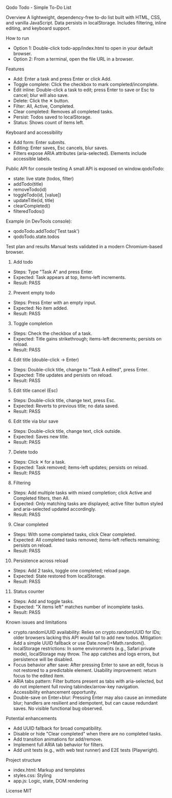 Qodo Todo - Simple To-Do List

Overview
A lightweight, dependency-free to-do list built with HTML, CSS, and vanilla JavaScript. Data persists in localStorage. Includes filtering, inline editing, and keyboard support.

How to run
- Option 1: Double-click todo-app/index.html to open in your default browser.
- Option 2: From a terminal, open the file URL in a browser.

Features
- Add: Enter a task and press Enter or click Add.
- Toggle complete: Click the checkbox to mark completed/incomplete.
- Edit inline: Double-click a task to edit; press Enter to save or Esc to cancel; blur will also save.
- Delete: Click the ✕ button.
- Filter: All, Active, Completed.
- Clear completed: Removes all completed tasks.
- Persist: Todos saved to localStorage.
- Status: Shows count of items left.

Keyboard and accessibility
- Add form: Enter submits.
- Editing: Enter saves, Esc cancels, blur saves.
- Filters expose ARIA attributes (aria-selected). Elements include accessible labels.

Public API for console testing
A small API is exposed on window.qodoTodo:
- state: live state (todos, filter)
- addTodo(title)
- removeTodo(id)
- toggleTodo(id, [value])
- updateTitle(id, title)
- clearCompleted()
- filteredTodos()

Example (in DevTools console):
- qodoTodo.addTodo('Test task')
- qodoTodo.state.todos

Test plan and results
Manual tests validated in a modern Chromium-based browser.

1) Add todo
- Steps: Type "Task A" and press Enter.
- Expected: Task appears at top, items-left increments.
- Result: PASS

2) Prevent empty todo
- Steps: Press Enter with an empty input.
- Expected: No item added.
- Result: PASS

3) Toggle completion
- Steps: Check the checkbox of a task.
- Expected: Title gains strikethrough; items-left decrements; persists on reload.
- Result: PASS

4) Edit title (double-click -> Enter)
- Steps: Double-click title, change to "Task A edited", press Enter.
- Expected: Title updates and persists on reload.
- Result: PASS

5) Edit title cancel (Esc)
- Steps: Double-click title, change text, press Esc.
- Expected: Reverts to previous title; no data saved.
- Result: PASS

6) Edit title via blur save
- Steps: Double-click title, change text, click outside.
- Expected: Saves new title.
- Result: PASS

7) Delete todo
- Steps: Click ✕ for a task.
- Expected: Task removed; items-left updates; persists on reload.
- Result: PASS

8) Filtering
- Steps: Add multiple tasks with mixed completion; click Active and Completed filters, then All.
- Expected: Only matching tasks are displayed; active filter button styled and aria-selected updated accordingly.
- Result: PASS

9) Clear completed
- Steps: With some completed tasks, click Clear completed.
- Expected: All completed tasks removed; items-left reflects remaining; persists on reload.
- Result: PASS

10) Persistence across reload
- Steps: Add 2 tasks, toggle one completed; reload page.
- Expected: State restored from localStorage.
- Result: PASS

11) Status counter
- Steps: Add and toggle tasks.
- Expected: "X items left" matches number of incomplete tasks.
- Result: PASS

Known issues and limitations
- crypto.randomUUID availability: Relies on crypto.randomUUID for IDs; older browsers lacking this API would fail to add new todos. Mitigation: Add a simple UUID fallback or use Date.now()+Math.random().
- localStorage restrictions: In some environments (e.g., Safari private mode), localStorage may throw. The app catches and logs errors, but persistence will be disabled.
- Focus behavior after save: After pressing Enter to save an edit, focus is not restored to a predictable element. Usability improvement: return focus to the edited item.
- ARIA tabs pattern: Filter buttons present as tabs with aria-selected, but do not implement full roving tabindex/arrow-key navigation. Accessibility enhancement opportunity.
- Double-save on Enter+blur: Pressing Enter may also cause an immediate blur; handlers are resilient and idempotent, but can cause redundant saves. No visible functional bug observed.

Potential enhancements
- Add UUID fallback for broad compatibility.
- Disable or hide "Clear completed" when there are no completed tasks.
- Add transition animations for add/remove.
- Implement full ARIA tab behavior for filters.
- Add unit tests (e.g., with web test runner) and E2E tests (Playwright).

Project structure
- index.html: Markup and templates
- styles.css: Styling
- app.js: Logic, state, DOM rendering

License
MIT
